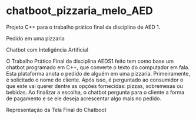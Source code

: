 # chatboot_pizzaria_melo_AED

Projeto C++ para o trabalho prático final da disciplina de AED 1.

Pedido em uma pizzaria

Chatbot com Inteligência Artificial

O Trabalho Prático Final da disciplina AEDS1 feito tem como base um chatbot programado em C++, que converte o texto do computador em fala. Esta plataforma anota o pedido de alguém em uma pizzaria.
Primeiramente, é solicitado o nome do cliente. Após isso, é perguntado ao consumidor o que este vai querer dentre as opções fornecidas: pizzas, sobremesas ou bebidas. Ao finalizar a escolha, o chatbot pergunta para o cliente a forma de pagamento e se ele deseja acrescentar algo mais no pedido.

Representação da Tela Final do Chatboot


